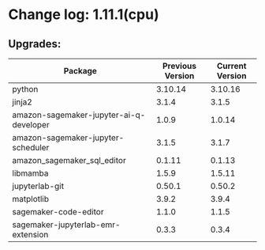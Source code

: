# Change log: 1.11.1(cpu)

## Upgrades: 

Package | Previous Version | Current Version
---|---|---
python|3.10.14|3.10.16
jinja2|3.1.4|3.1.5
amazon-sagemaker-jupyter-ai-q-developer|1.0.9|1.0.14
amazon-sagemaker-jupyter-scheduler|3.1.5|3.1.7
amazon_sagemaker_sql_editor|0.1.11|0.1.13
libmamba|1.5.9|1.5.11
jupyterlab-git|0.50.1|0.50.2
matplotlib|3.9.2|3.9.4
sagemaker-code-editor|1.1.0|1.1.5
sagemaker-jupyterlab-emr-extension|0.3.3|0.3.4
